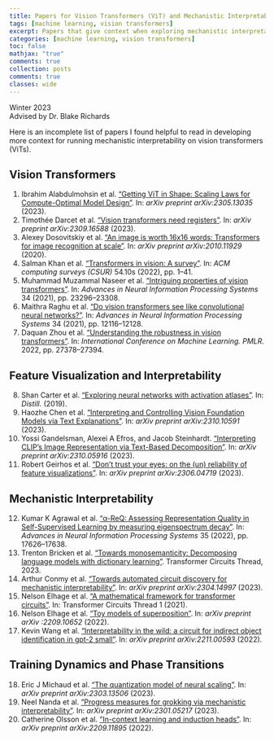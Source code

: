 ```yaml
---
title: Papers for Vision Transformers (ViT) and Mechanistic Interpretability
tags: [machine learning, vision transformers]
excerpt: Papers that give context when exploring mechanistic interpretability on vision transformers.
categories: [machine learning, vision transformers]
toc: false
mathjax: "true"
comments: true
collection: posts
comments: true
classes: wide
---
```



Winter 2023  
Advised by Dr. Blake Richards

Here is an incomplete list of papers I found helpful to read in developing more context for running mechanistic interpretability on vision transformers (ViTs).


## Vision Transformers

1. Ibrahim Alabdulmohsin et al. [“Getting ViT in Shape: Scaling Laws for Compute-Optimal Model Design”](https://arxiv.org/pdf/2305.13035.pdf). In: *arXiv preprint arXiv:2305.13035* (2023).
2. Timothée Darcet et al. [“Vision transformers need registers”](https://arxiv.org/pdf/2309.16588.pdf). In: *arXiv preprint arXiv:2309.16588* (2023).
3. Alexey Dosovitskiy et al. [“An image is worth 16x16 words: Transformers for image recognition at scale”](https://openreview.net/pdf?id=YicbFdNTTy). In: *arXiv preprint arXiv:2010.11929* (2020).
4. Salman Khan et al. [“Transformers in vision: A survey”](https://arxiv.org/pdf/2101.01169.pdf). In: *ACM computing surveys (CSUR)* 54.10s (2022), pp. 1–41.
5. Muhammad Muzammal Naseer et al. [“Intriguing properties of vision transformers”](https://openreview.net/pdf?id=o2mbl-Hmfgd). In: *Advances in Neural Information Processing Systems* 34 (2021), pp. 23296–23308.
6. Maithra Raghu et al. [“Do vision transformers see like convolutional neural networks?”](https://arxiv.org/pdf/2108.08810.pdf). In: *Advances in Neural Information Processing Systems* 34 (2021), pp. 12116–12128.
7. Daquan Zhou et al. [“Understanding the robustness in vision transformers”](https://proceedings.mlr.press/v162/zhou22m/zhou22m.pdf). In: *International Conference on Machine Learning. PMLR.* 2022, pp. 27378–27394.

## Feature Visualization and Interpretability

8. Shan Carter et al. [“Exploring neural networks with activation atlases”](https://distill.pub/2019/activation-atlas/). In: *Distill.* (2019).
9. Haozhe Chen et al. [“Interpreting and Controlling Vision Foundation Models via Text Explanations”](https://arxiv.org/pdf/2310.10591.pdf). In: *arXiv preprint arXiv:2310.10591* (2023).
10. Yossi Gandelsman, Alexei A Efros, and Jacob Steinhardt. [“Interpreting CLIP’s Image Representation via Text-Based Decomposition”](https://arxiv.org/pdf/2310.05916.pdf). In: *arXiv preprint arXiv:2310.05916* (2023).
11. Robert Geirhos et al. [“Don’t trust your eyes: on the (un) reliability of feature visualizations”](https://arxiv.org/pdf/2306.04719.pdf). In: *arXiv preprint arXiv:2306.04719* (2023).

## Mechanistic Interpretability

12. Kumar K Agrawal et al. [“α-ReQ: Assessing Representation Quality in Self-Supervised Learning by measuring eigenspectrum decay”](https://arxiv.org/pdf/2304.14997.pdf). In: *Advances in Neural Information Processing Systems* 35 (2022), pp. 17626–17638.
13. Trenton Bricken et al. [“Towards monosemanticity: Decomposing language models with dictionary learning”](https://transformer-circuits.pub/2023/monosemantic-features/index.html). Transformer Circuits Thread, 2023.
14. Arthur Conmy et al. [“Towards automated circuit discovery for mechanistic interpretability”](https://arxiv.org/pdf/2209.10652.pdf). In: *arXiv preprint arXiv:2304.14997* (2023).
15. Nelson Elhage et al. [“A mathematical framework for transformer circuits”](https://transformer-circuits.pub/2021/framework/index.html). In: Transformer Circuits Thread 1 (2021).
16. Nelson Elhage et al. [“Toy models of superposition”](https://arxiv.org/ftp/arxiv/papers/2209/2209.10652.pdf). In: *arXiv preprint arXiv :2209.10652* (2022).
17. Kevin Wang et al. [“Interpretability in the wild: a circuit for indirect object identification in gpt-2 small”](https://openreview.net/pdf?id=NpsVSN6o4ul). In: *arXiv preprint arXiv:2211.00593* (2022).

## Training Dynamics and Phase Transitions

18. Eric J Michaud et al. [“The quantization model of neural scaling”](https://arxiv.org/pdf/2303.13506.pdf). In: *arXiv preprint arXiv:2303.13506* (2023).
19. Neel Nanda et al. [“Progress measures for grokking via mechanistic interpretability”](https://arxiv.org/pdf/2301.05217.pdf). In: *arXiv preprint arXiv:2301.05217* (2023).
20. Catherine Olsson et al. [“In-context learning and induction heads”](https://transformer-circuits.pub/2022/in-context-learning-and-induction-heads/index.html). In: *arXiv preprint arXiv:2209.11895* (2022).
